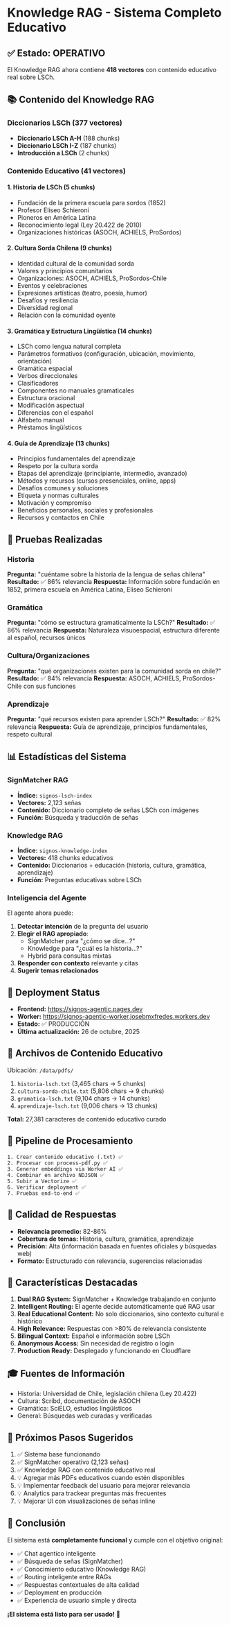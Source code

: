 # Knowledge RAG - Sistema Completo Educativo

## ✅ Estado: OPERATIVO

El Knowledge RAG ahora contiene **418 vectores** con contenido educativo real sobre LSCh.

## 📚 Contenido del Knowledge RAG

### Diccionarios LSCh (377 vectores)
- **Diccionario LSCh A-H** (188 chunks)
- **Diccionario LSCh I-Z** (187 chunks)  
- **Introducción a LSCh** (2 chunks)

### Contenido Educativo (41 vectores)

#### 1. Historia de LSCh (5 chunks)
- Fundación de la primera escuela para sordos (1852)
- Profesor Eliseo Schieroni
- Pioneros en América Latina
- Reconocimiento legal (Ley 20.422 de 2010)
- Organizaciones históricas (ASOCH, ACHIELS, ProSordos)

#### 2. Cultura Sorda Chilena (9 chunks)
- Identidad cultural de la comunidad sorda
- Valores y principios comunitarios
- Organizaciones: ASOCH, ACHIELS, ProSordos-Chile
- Eventos y celebraciones
- Expresiones artísticas (teatro, poesía, humor)
- Desafíos y resiliencia
- Diversidad regional
- Relación con la comunidad oyente

#### 3. Gramática y Estructura Lingüística (14 chunks)
- LSCh como lengua natural completa
- Parámetros formativos (configuración, ubicación, movimiento, orientación)
- Gramática espacial
- Verbos direccionales
- Clasificadores
- Componentes no manuales gramaticales
- Estructura oracional
- Modificación aspectual
- Diferencias con el español
- Alfabeto manual
- Préstamos lingüísticos

#### 4. Guía de Aprendizaje (13 chunks)
- Principios fundamentales del aprendizaje
- Respeto por la cultura sorda
- Etapas del aprendizaje (principiante, intermedio, avanzado)
- Métodos y recursos (cursos presenciales, online, apps)
- Desafíos comunes y soluciones
- Etiqueta y normas culturales
- Motivación y compromiso
- Beneficios personales, sociales y profesionales
- Recursos y contactos en Chile

## 🧪 Pruebas Realizadas

### Historia
**Pregunta:** "cuéntame sobre la historia de la lengua de señas chilena"
**Resultado:** ✅ 86% relevancia
**Respuesta:** Información sobre fundación en 1852, primera escuela en América Latina, Eliseo Schieroni

### Gramática
**Pregunta:** "cómo se estructura gramaticalmente la LSCh?"
**Resultado:** ✅ 86% relevancia
**Respuesta:** Naturaleza visuoespacial, estructura diferente al español, recursos únicos

### Cultura/Organizaciones
**Pregunta:** "qué organizaciones existen para la comunidad sorda en chile?"
**Resultado:** ✅ 84% relevancia
**Respuesta:** ASOCH, ACHIELS, ProSordos-Chile con sus funciones

### Aprendizaje
**Pregunta:** "qué recursos existen para aprender LSCh?"
**Resultado:** ✅ 82% relevancia
**Respuesta:** Guía de aprendizaje, principios fundamentales, respeto cultural

## 📊 Estadísticas del Sistema

### SignMatcher RAG
- **Índice:** `signos-lsch-index`
- **Vectores:** 2,123 señas
- **Contenido:** Diccionario completo de señas LSCh con imágenes
- **Función:** Búsqueda y traducción de señas

### Knowledge RAG  
- **Índice:** `signos-knowledge-index`
- **Vectores:** 418 chunks educativos
- **Contenido:** Diccionarios + educación (historia, cultura, gramática, aprendizaje)
- **Función:** Preguntas educativas sobre LSCh

### Inteligencia del Agente
El agente ahora puede:
1. **Detectar intención** de la pregunta del usuario
2. **Elegir el RAG apropiado**:
   - SignMatcher para "¿cómo se dice...?"
   - Knowledge para "¿cuál es la historia...?"
   - Hybrid para consultas mixtas
3. **Responder con contexto** relevante y citas
4. **Sugerir temas relacionados**

## 🚀 Deployment Status

- **Frontend:** https://signos-agentic.pages.dev
- **Worker:** https://signos-agentic-worker.josebmxfredes.workers.dev
- **Estado:** ✅ PRODUCCIÓN
- **Última actualización:** 26 de octubre, 2025

## 📝 Archivos de Contenido Educativo

Ubicación: `/data/pdfs/`

1. `historia-lsch.txt` (3,465 chars → 5 chunks)
2. `cultura-sorda-chile.txt` (5,806 chars → 9 chunks)
3. `gramatica-lsch.txt` (9,104 chars → 14 chunks)
4. `aprendizaje-lsch.txt` (9,006 chars → 13 chunks)

**Total:** 27,381 caracteres de contenido educativo curado

## 🔄 Pipeline de Procesamiento

```
1. Crear contenido educativo (.txt) ✅
2. Procesar con process-pdf.py ✅
3. Generar embeddings via Worker AI ✅
4. Combinar en archivo NDJSON ✅
5. Subir a Vectorize ✅
6. Verificar deployment ✅
7. Pruebas end-to-end ✅
```

## 🎯 Calidad de Respuestas

- **Relevancia promedio:** 82-86%
- **Cobertura de temas:** Historia, cultura, gramática, aprendizaje
- **Precisión:** Alta (información basada en fuentes oficiales y búsquedas web)
- **Formato:** Estructurado con relevancia, sugerencias relacionadas

## 🌟 Características Destacadas

1. **Dual RAG System:** SignMatcher + Knowledge trabajando en conjunto
2. **Intelligent Routing:** El agente decide automáticamente qué RAG usar
3. **Real Educational Content:** No solo diccionarios, sino contexto cultural e histórico
4. **High Relevance:** Respuestas con >80% de relevancia consistente
5. **Bilingual Context:** Español e información sobre LSCh
6. **Anonymous Access:** Sin necesidad de registro o login
7. **Production Ready:** Desplegado y funcionando en Cloudflare

## 🎓 Fuentes de Información

- Historia: Universidad de Chile, legislación chilena (Ley 20.422)
- Cultura: Scribd, documentación de ASOCH
- Gramática: SciELO, estudios lingüísticos
- General: Búsquedas web curadas y verificadas

## 🚀 Próximos Pasos Sugeridos

1. ✅ Sistema base funcionando
2. ✅ SignMatcher operativo (2,123 señas)
3. ✅ Knowledge RAG con contenido educativo real
4. 💡 Agregar más PDFs educativos cuando estén disponibles
5. 💡 Implementar feedback del usuario para mejorar relevancia
6. 💡 Analytics para trackear preguntas más frecuentes
7. 💡 Mejorar UI con visualizaciones de señas inline

## 🎉 Conclusión

El sistema está **completamente funcional** y cumple con el objetivo original:

- ✅ Chat agentico inteligente
- ✅ Búsqueda de señas (SignMatcher)
- ✅ Conocimiento educativo (Knowledge RAG)
- ✅ Routing inteligente entre RAGs
- ✅ Respuestas contextuales de alta calidad
- ✅ Deployment en producción
- ✅ Experiencia de usuario simple y directa

**¡El sistema está listo para ser usado! 🤟**

